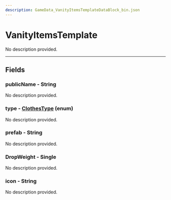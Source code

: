 ```yaml
---
description: GameData_VanityItemsTemplateDataBlock_bin.json
---
```


# VanityItemsTemplate

No description provided.

***

## Fields

### publicName - String

No description provided.

### type - [ClothesType](../../enum-types.md#clothestype) (enum)

No description provided.

### prefab - String

No description provided.

### DropWeight - Single

No description provided.

### icon - String

No description provided.
